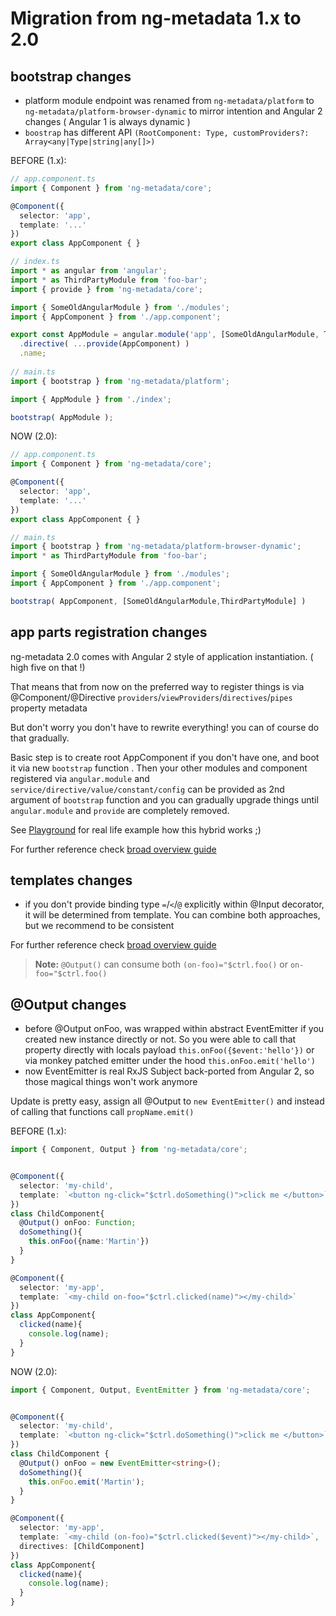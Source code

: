 # Migration from ng-metadata 1.x to 2.0

## bootstrap changes

- platform module endpoint was renamed from `ng-metadata/platform` to `ng-metadata/platform-browser-dynamic` to mirror intention and Angular 2 changes ( Angular 1 is always dynamic )
- `boostrap` has different API `(RootComponent: Type, customProviders?: Array<any|Type|string|any[]>)`

BEFORE (1.x):

```typescript
// app.component.ts
import { Component } from 'ng-metadata/core';

@Component({ 
  selector: 'app', 
  template: '...' 
})
export class AppComponent { }

// index.ts
import * as angular from 'angular';
import * as ThirdPartyModule from 'foo-bar';
import { provide } from 'ng-metadata/core';

import { SomeOldAngularModule } from './modules';
import { AppComponent } from './app.component';

export const AppModule = angular.module('app', [SomeOldAngularModule, ThirdPartyModule])
  .directive( ...provide(AppComponent) )
  .name;
  
// main.ts
import { bootstrap } from 'ng-metadata/platform';

import { AppModule } from './index';

bootstrap( AppModule );
```

NOW (2.0): 
```typescript
// app.component.ts
import { Component } from 'ng-metadata/core';

@Component({ 
  selector: 'app', 
  template: '...' 
})
export class AppComponent { }

// main.ts
import { bootstrap } from 'ng-metadata/platform-browser-dynamic';
import * as ThirdPartyModule from 'foo-bar';

import { SomeOldAngularModule } from './modules';
import { AppComponent } from './app.component';

bootstrap( AppComponent, [SomeOldAngularModule,ThirdPartyModule] )
```

## app parts registration changes

ng-metadata 2.0 comes with Angular 2 style of application instantiation. ( high five on that !)

That means that from now on the preferred way to register things is via @Component/@Directive `providers`/`viewProviders`/`directives`/`pipes` property metadata

But don't worry you don't have to rewrite everything! you can of course do that gradually.

Basic step is to create root AppComponent if you don't have one, and boot it via new `bootstrap` function . 
Then your other modules and component registered via `angular.module` and `service/directive/value/constant/config` can be provided as 2nd argument of `bootstrap` function and you can gradually upgrade things until `angular.module` and `provide` are completely removed.

See [Playground](https://github.com/ngParty/ng-metadata/tree/master/playground) for real life example how this hybrid works ;)

For further reference check [broad overview guide](/docs/recipes/bootstrap.md#registering-parts-of-your-app) 


## templates changes

- if you don't provide binding type `=`/`<`/`@` explicitly within @Input decorator, it will be determined from template.
You can combine both approaches, but we recommend to be consistent

For further reference check [broad overview guide](/docs/recipes/bootstrap.md#binding-options)

> **Note:** `@Output()` can consume both `(on-foo)="$ctrl.foo()` or `on-foo="$ctrl.foo()`


## @Output changes

- before @Output onFoo, was wrapped within abstract EventEmitter if you created new instance directly or not.
So you were able to call that property directly with locals payload `this.onFoo({$event:'hello'})` or via monkey patched emitter under the hood `this.onFoo.emit('hello')`
- now EventEmitter is real RxJS Subject back-ported from Angular 2, so those magical things won't work anymore

Update is pretty easy, assign all @Output to `new EventEmitter()` and instead of calling that functions call `propName.emit()`

BEFORE (1.x):
```typescript
import { Component, Output } from 'ng-metadata/core';


@Component({
  selector: 'my-child',
  template: `<button ng-click="$ctrl.doSomething()">click me </button>`,
})
class ChildComponent{
  @Output() onFoo: Function;
  doSomething(){
    this.onFoo({name:'Martin'})
  }
}

@Component({
  selector: 'my-app',
  template: `<my-child on-foo="$ctrl.clicked(name)"></my-child>`
})
class AppComponent{
  clicked(name){
    console.log(name);
  }
}
```

NOW (2.0):
```typescript
import { Component, Output, EventEmitter } from 'ng-metadata/core';


@Component({
  selector: 'my-child',
  template: `<button ng-click="$ctrl.doSomething()">click me </button>`,
})
class ChildComponent {
  @Output() onFoo = new EventEmitter<string>();
  doSomething(){
    this.onFoo.emit('Martin');
  }
}

@Component({
  selector: 'my-app',
  template: `<my-child (on-foo)="$ctrl.clicked($event)"></my-child>`,
  directives: [ChildComponent]
})
class AppComponent{
  clicked(name){
    console.log(name);
  }
}
```
